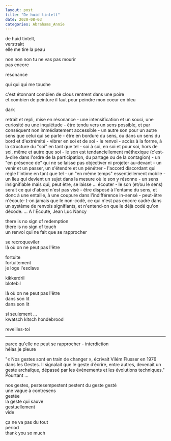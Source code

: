 ```yaml
---
layout: post
title: "De huid tintelt"
date: 2020-08-03
categories: Abrahams_Annie
---
```


de huid tintelt,  
verstrakt  
elle me tire la peau

non non non tu ne vas pas mourir  
pas encore

resonance

qui qui qui me touche

c'est étonnant combien de clous rentrent dans une poire  
et combien de peinture il faut pour peindre mon coeur en bleu

dark

retrait et repli, mise en résonance - une intensification et un souci, une curiosité ou une inquiétude - être tendu vers un sens possible, et par conséquent non immédiatement accessible - un autre son pour un autre sens que celui qui se parle - être en bordure du sens, ou dans un sens du bord et d'extrémité - vibrer en soi et de soi - le renvoi - accès à la forme, à la structure du "soi" en tant que tel - soi à soi, en soi et pour soi, hors de soi, même et autre que soi - le son est tendanciellement méthexique (c'est-à-dire dans l'ordre de la participation, du partage ou de la contagion) - un "en présence de" qui ne se laisse pas objectiver ni projeter au-devant - un venir et un passer, un s'étendre et un pénétrer - l'accord discordant qui règle l'intime en tant que tel - un "en même temps" essentiellement mobile - un lieu qui devient un sujet dans la mesure où le son y résonne - un sens insignifiable mais qui, peut être, se laisse ... écouter - le son (et/ou le sens) serait ce qui d'abord n'est pas visé - être disposé à l'entame du sens, et donc à une entaille, à une coupure dans l'indifférence in-sensé - peut-être n'écoute-t-on jamais que le non-codé, ce qui n'est pas encore cadré dans un système de renvois signifiants, et n'entend-on que le déjà codé qu'on décode. … A l'Ecoute, Jean Luc Nancy

there is no sign of redemption  
there is no sign of touch  
un renvoi qui ne fait que se rapprocher

se recroqueviler  
là où on ne peut pas l'être

fortuite  
fortuitement  
je loge l'esclave


kikkerdril  
blotebil


là où on ne peut pas l'être  
dans son lit  
dans son lit

si seulement ...  
kwatsch kitsch hondebrood

reveilles-toi

***

parce qu'elle ne peut se rapprocher - interdiction  
hélas je pleure

"« Nos gestes sont en train de changer », écrivait Vilém Flusser en 1976 dans les Gestes. Il signalait que le geste d’écrire, entre autres, devenait un geste archaïque, dépassé par les événements et les évolutions techniques." Pourtant ...

nos gestes, pestesempestent pestent du geste gesté  
une vague à contresens  
gestée  
la geste qui sauve  
gestuellement  
vide

ça ne va pas du tout  
period  
thank you so much

